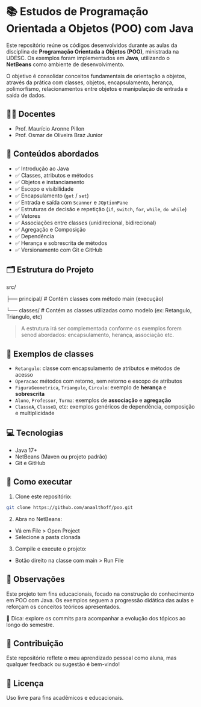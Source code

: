 # 📚 Estudos de Programação Orientada a Objetos (POO) com Java

Este repositório reúne os códigos desenvolvidos durante as aulas da disciplina de **Programação Orientada a Objetos (POO)**, ministrada na UDESC. Os exemplos foram implementados em **Java**, utilizando o **NetBeans** como ambiente de desenvolvimento.

O objetivo é consolidar conceitos fundamentais de orientação a objetos, através da prática com classes, objetos, encapsulamento, herança, polimorfismo, relacionamentos entre objetos e manipulação de entrada e saída de dados.

## 👩‍🏫 Docentes

- Prof. Maurício Aronne Pillon  
- Prof. Osmar de Oliveira Braz Junior

## 🧠 Conteúdos abordados

- ✅ Introdução ao Java
- ✅ Classes, atributos e métodos
- ✅ Objetos e instanciamento
- ✅ Escopo e visibilidade
- ✅ Encapsulamento (`get` / `set`)
- ✅ Entrada e saída com `Scanner` e `JOptionPane`
- ✅ Estruturas de decisão e repetição (`if`, `switch`, `for`, `while`, `do while`)
- ✅ Vetores
- ✅ Associações entre classes (unidirecional, bidirecional)
- ✅ Agregação e Composição
- ✅ Dependência
- ✅ Herança e sobrescrita de métodos
- ✅ Versionamento com Git e GitHub

## 🗂️ Estrutura do Projeto

src/

├── principal/ # Contém classes com método main (execução)

└── classes/ # Contém as classes utilizadas como modelo (ex: Retangulo, Triangulo, etc)

> A estrutura irá ser complementada conforme os exemplos forem senod abordados: encapsulamento, herança, associação etc.

## 📌 Exemplos de classes

- `Retangulo`: classe com encapsulamento de atributos e métodos de acesso
- `Operacao`: métodos com retorno, sem retorno e escopo de atributos
- `FiguraGeometrica`, `Triangulo`, `Circulo`: exemplo de **herança** e **sobrescrita**
- `Aluno`, `Professor`, `Turma`: exemplos de **associação** e **agregação**
- `ClasseA`, `ClasseB`, etc: exemplos genéricos de dependência, composição e multiplicidade

## 💻 Tecnologias

- Java 17+
- NetBeans (Maven ou projeto padrão)
- Git e GitHub

## 🚀 Como executar

1. Clone este repositório:
```bash
git clone https://github.com/anaalthoff/poo.git
```

2. Abra no NetBeans:
- Vá em File > Open Project
- Selecione a pasta clonada

3. Compile e execute o projeto:
- Botão direito na classe com main > Run File

## 📖 Observações
Este projeto tem fins educacionais, focado na construção do conhecimento em POO com Java. Os exemplos seguem a progressão didática das aulas e reforçam os conceitos teóricos apresentados.

📌 Dica: explore os commits para acompanhar a evolução dos tópicos ao longo do semestre.

## 🤝 Contribuição
Este repositório reflete o meu aprendizado pessoal como aluna, mas qualquer feedback ou sugestão é bem-vindo!

## 📄 Licença
Uso livre para fins acadêmicos e educacionais.
